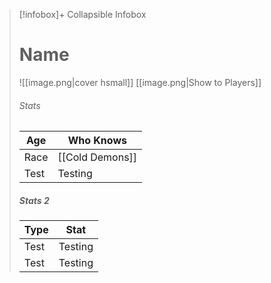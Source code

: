 > [!infobox]+ Collapsible Infobox
> # Name
> ![[image.png|cover hsmall]]
> [[image.png|Show to Players]]
> ###### Stats
> | Age |  Who Knows |
> | ---- | ---- |
> | Race | [[Cold Demons]] |
> | Test | Testing |
> 
> ##### Stats 2
> | Type | Stat |
> | ---- | ---- |
> | Test | Testing |
> | Test | Testing |
